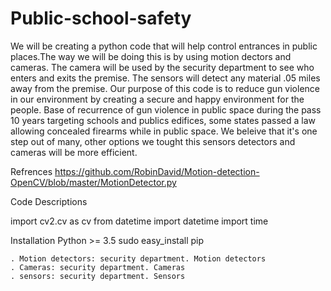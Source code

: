 # Public-school-safety
We will be creating a python code that will help control entrances in public places.The way we will be doing this is by using motion dectors and cameras. The camera will be used by the security department to see who enters and exits the premise. The sensors will detect any material .05 miles away from the premise. Our purpose of this code is to reduce gun violence in our environment by creating a secure and happy environment for the people. 
Base of recurrence of gun violence in public space during the pass 10 years targeting schools and publics edifices, some states passed a law allowing concealed firearms while in public space. We beleive that it's one step out of many, other options we tought this sensors detectors and cameras will be more efficient. 

Refrences
https://github.com/RobinDavid/Motion-detection-OpenCV/blob/master/MotionDetector.py

Code Descriptions

import cv2.cv as cv
from datetime import datetime
import time

Installation 
Python >= 3.5
sudo easy_install pip
  
    . Motion detectors: security department. Motion detectors
    . Cameras: security department. Cameras 
    . sensors: security department. Sensors
